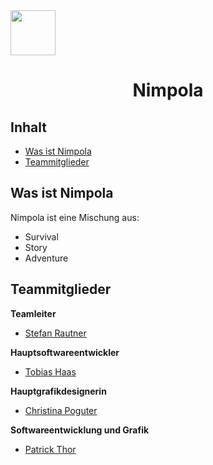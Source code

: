 <img src="https://via.placeholder.com/72" width=72 height=72>
<h1><center>Nimpola</center></h1>

## Inhalt

- [Was ist Nimpola](#was-ist-nimpola)
- [Teammitglieder](#teammitglieder)

## Was ist Nimpola

Nimpola ist eine Mischung aus:

- Survival
- Story
- Adventure

## Teammitglieder

**Teamleiter**

- [Stefan Rautner](https://github.com/StefanRautner)


**Hauptsoftwareentwickler**

- [Tobias Haas](https://github.com/HazeAT)


**Hauptgrafikdesignerin**

- [Christina Poguter](https://github.com/Chris-tll/)

**Softwareentwicklung und Grafik**

- [Patrick Thor](https://github.com/Patho2005Thorick)
